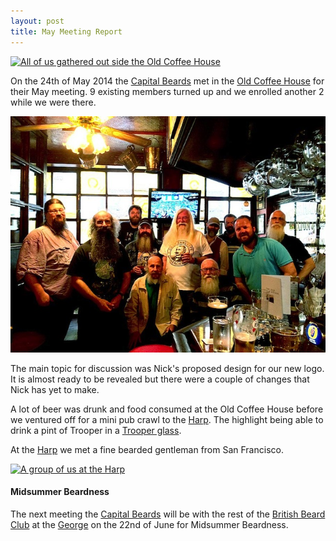 ```yaml
---
layout: post
title: May Meeting Report
---
```


[![All of us gathered out side the Old Coffee House](https://farm4.staticflickr.com/3737/14258797075_a1dd562907_z_d.jpg "All of us gathered outside the Old Coffee House. Photo: bob walker")](https://www.flickr.com/photos/rjw1/14258797075/)

On the 24th of May 2014 the [Capital Beards](http://capitalbeards.org.uk) met in
the [Old Coffee House](http://london.randomness.org.uk/wiki.cgi?Old_Coffee_House,_W1F_9SF) for their
May meeting. 9 existing members turned up and we enrolled another 2 while we
were there.

![All of us inside the Old Coffee House](/assets/OldCoffeeHouseInteriorChipE.jpg "All of us inside the Old Coffee House. Photo: Chip Medema")

The main topic for discussion was Nick's proposed design for our new logo. It is
almost ready to be revealed but there were a couple of changes that Nick has yet
to make.

A lot of beer was drunk and food consumed at the Old Coffee House before we ventured
off for a mini pub crawl to the [Harp](http://london.randomness.org.uk/wiki.cgi?Harp,_WC2N_4HS).
The highlight being able to drink a pint of Trooper in a [Trooper glass](https://www.flickr.com/photos/rjw1/14261679862).

At the [Harp](http://london.randomness.org.uk/wiki.cgi?Harp,_WC2N_4HS) we met a fine bearded gentleman from San Francisco.

[![A group of us at the Harp](https://farm6.staticflickr.com/5157/14073365439_f416867b8e_z_d.jpg "A group of us at the Harp. Photo: bob walker")](https://www.flickr.com/photos/rjw1/14073365439/)

#### Midsummer Beardness ####
The next meeting the [Capital Beards](http://capitalbeards.org.uk) will be with
the rest of the [British Beard Club](http://thebritishbeardclub.org) at the
[George](http://london.randomness.org.uk/wiki.cgi?George,_SE1_1NH) on the 22nd
of June for Midsummer Beardness.
